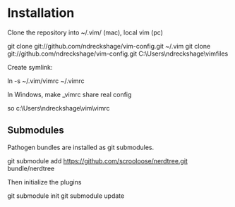 Installation
============

Clone the repository into ~/.vim/ (mac), local vim (pc)

  git clone git://github.com/ndreckshage/vim-config.git ~/.vim
  git clone git://github.com/ndreckshage/vim-config.git C:\Users\ndreckshage\vimfiles

Create symlink:

  ln -s ~/.vim/vimrc ~/.vimrc

In Windows, make _vimrc share real config

  so c:\Users\ndreckshage\vim\vimrc

Submodules
----------

Pathogen bundles are installed as git submodules.

  git submodule add https://github.com/scrooloose/nerdtree.git bundle/nerdtree

Then initialize the plugins

  git submodule init
  git submodule update
